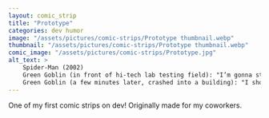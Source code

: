 ```yaml
---
layout: comic_strip
title: "Prototype"
categories: dev humor
image: "/assets/pictures/comic-strips/Prototype thumbnail.webp"
thumbnail: "/assets/pictures/comic-strips/Prototype thumbnail.webp"
comic_image: "/assets/pictures/comic-strips/Prototype.jpg"
alt_text: >
    Spider-Man (2002)
    Green Goblin (in front of hi-tech lab testing field): "I’m gonna steal that prototype of hoverboard!"
    Green Goblin (a few minutes later, crashed into a building): "I should have known that prototypes aren’t stable"
---
```

One of my first comic strips on dev! Originally made for my coworkers.